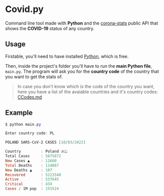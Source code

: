 # Covid.py
Command line tool made with **Python** and the [corona-stats](https://corona-stats.online/) public API that shows the **COVID-19** status of any country.

## Usage
Firstable, you'll need to have installed [Python](https://www.python.org/downloads/), which is free.

Then, inside the project's folder you'll have to run the **main Python file**, `main.py`. The program will ask you for the **country code** of the country that you want to get the stats of.

> In case you don't know which is the code of the country you want, here you have a list of the avaiable countries and it's country codes: [CCodes.md](#)

## Example

```powershell
$ python main.py

Enter country code: PL

POLAND SARS-CoV-2 CASES [18/03/2022]

Country         : Poland 🇵🇱
Total Cases     : 5875072
New Cases ▲     : 11660
Total Deaths    : 114087
New Deaths ▲    : 107
Recovered       : 5223340
Active          : 537645
Critical        : 434
Cases / 1M pop  : 155524
```